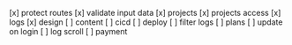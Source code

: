 [x] protect routes
[x] validate input data
[x] projects
[x] projects access
[x] logs
[x] design
[ ] content
[ ] cicd
[ ] deploy
[ ] filter logs
[ ] plans
[ ] update on login
[ ] log scroll
[ ] payment
